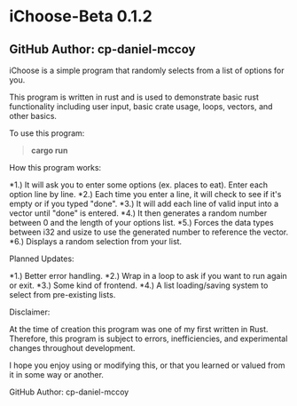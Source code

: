 # iChoose-Beta 0.1.2
## GitHub Author: cp-daniel-mccoy

iChoose is a simple program that randomly selects from a list of options for you.

This program is written in rust and is used to demonstrate basic rust functionality including user input, basic crate usage, loops, vectors, and other basics.

To use this program:
> **cargo run**

How this program works:

*1.) It will ask you to enter some options (ex. places to eat). Enter each option line by line.
*2.) Each time you enter a line, it will check to see if it's empty or if you typed "done".
*3.) It will add each line of valid input into a vector until "done" is entered.
*4.) It then generates a random number between 0 and the length of your options list.
*5.) Forces the data types between i32 and usize to use the generated number to reference the vector.
*6.) Displays a random selection from your list.

Planned Updates:

*1.) Better error handling.
*2.) Wrap in a loop to ask if you want to run again or exit.
*3.) Some kind of frontend.
*4.) A list loading/saving system to select from pre-existing lists.

Disclaimer:

At the time of creation this program was one of my first written in Rust. Therefore, this program is subject to errors, inefficiencies, and experimental changes throughout development.

I hope you enjoy using or modifying this, or that you learned or valued from it in some way or another.

GitHub Author: cp-daniel-mccoy